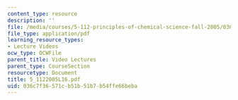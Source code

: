 ```yaml
---
content_type: resource
description: ''
file: /media/courses/5-112-principles-of-chemical-science-fall-2005/036c7f36571cb51b51b7b54ffe66beba_5_1122005L16.pdf
file_type: application/pdf
learning_resource_types:
- Lecture Videos
ocw_type: OCWFile
parent_title: Video Lectures
parent_type: CourseSection
resourcetype: Document
title: 5_1122005L16.pdf
uid: 036c7f36-571c-b51b-51b7-b54ffe66beba
---
```

